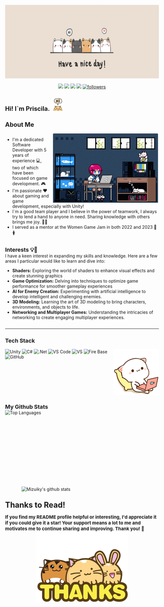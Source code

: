 
<p align="center">
<img src='Resources\cat banner.png ' width="1000" height="240" alt="banner" alt="Cat banner"> </img>
</p>

<p align="center">
    <a href="https://www.linkedin.com/in/prisciladarochaalves/"><img src="https://img.shields.io/badge/linkedin-%230077B5.svg?style=flat&logo=Linkedin&logoColor=white"/></a>
    <a href="priscila.mizuiky@gmail.com"><img src="https://img.shields.io/badge/priscila.mizuiky@gmail-D14836?style=flat&logo=Gmail&logoColor=white"/></a>
    <a href="https://mizuiky.itch.io"><img src="https://img.shields.io/badge/Itch-%23FF0B34.svg?style=flat&logo=Itch.io&logoColor=white"/></a>
    <a href="https://globalgamejam.org/users/mizuiky?check_logged_in=1"><img src="https://img.shields.io/badge/Global Game Jam-%23FF0B34.svg?style=flat&logo=GGJ&logoColor=white&color=8247E5"/></a>
    <a href="https://github.com/Mizuiky?tab=followers">
    <img src="https://img.shields.io/github/followers/Mizuiky.svg?style=social&label=Follow&maxAge=2592000" alt="followers"/></a>
</p>

<div style="display: flex; flex-wrap: wrap">
    <p>
        <span style="font-size: 20px;">
            <strong>Hi! I`m Priscila.</strong> 
        </span>
        <img alt="Mizuiky's github stats" src="Resources\kawaii-cute.gif" style="width: 35px; height: 30; float: center;"/>
    </p>
   
</div>
<p>
    <span style="font-size: 20px;">
        <strong>About Me</strong> 
    </span>
</p>
<div style="display: flex; flex-wrap: wrap">  
    <div>
        <img alt="Girl Coding" src="Resources/girl-pixel.gif" style="width: 350px; height: auto; float: right; margin-left: 10px;">
        <p>
            <ul>
                <li>I'm a dedicated Software Developer with 5 years of experience 💻, two of which have been focused on game development. 🎮</li>
                <li>I'm passionate ❤️ about gaming and game development, especially with Unity!</li>
                <li>I`m a good team player and I believe in the power of teamwork, I always try to lend a hand to anyone in need. Sharing knowledge with others brings me joy. 🤗🌟</li>
                <li>I served as a mentor at the Women Game Jam in both 2022 and 2023 💼🚺</li>       
            </ul>
            <p>
                </br>
                <span style="font-size: 18px;">
                    <strong>Interests 💡📖</strong> 
                </span>
                </br>
                I have a keen interest in expanding my skills and knowledge. Here are a few areas I particular would like to learn and dive into:
                </br>
                <ul>
                    <li><strong>Shaders:</strong> Exploring the world of shaders to enhance visual effects and create stunning graphics</li>
                    <li><strong>Game Optimization:</strong> Delving into techniques to optimize game performance for smoother gameplay experiences</li>
                    <li><strong>AI for Enemy Creation:</strong> Experimenting with artificial intelligence to develop intelligent and challenging enemies.</li>
                    <li><strong>3D Modeling:</strong> Learning the art of 3D modeling to bring characters, environments, and objects to life.</li> 
                    <li><strong>Networking and Multiplayer Games:</strong> Understanding the intricacies of networking to create engaging multiplayer experiences.</li>      
                </ul>
            </P>
        </p>  
    </div>     
</div>

------
<div style="display: flex; flex-wrap: wrap">
    <p>
        <span style="font-size: 18px; text-align: left">
            <strong>Tech Stack</strong>
          </br>     
        </span>
        </br>
        <img alt="Cat Coding" src="Resources\mochi-peach.gif" style="width: 150px; height: 150px; float: right;"/>
        <img alt="Unity" src="https://img.shields.io/badge/unity-%23000000.svg?style=for-the-badge&logo=unity&logoColor=white"/>
        <img alt="C#" src="https://img.shields.io/badge/c%23-%23239120.svg?style=for-the-badge&logo=csharp&logoColor=white"/>
        <img alt=".Net" src="https://img.shields.io/badge/.NET-5C2D91?style=for-the-badge&logo=.net&logoColor=white"/>
        <img alt="VS Code" src="https://img.shields.io/badge/Visual%20Studio%20Code-0078d7.svg?style=for-the-badge&logo=visual-studio-code&logoColor=white"/>
        <img alt="VS" src="https://img.shields.io/badge/Visual%20Studio-5C2D91.svg?style=for-the-badge&logo=visual-studio&logoColor=white"/>
        <img alt="Fire Base" src="https://img.shields.io/badge/firebase-%23039BE5.svg?style=for-the-badge&logo=firebase"/>
        <img alt="GitHub" src="https://img.shields.io/badge/github-%23121011.svg?style=for-the-badge&logo=github&logoColor=white"/>
    </p>
<div>  

<div style="display: flex; flex-wrap: wrap">
    <p>
        <span style="font-size: 18px;">
            <strong>My Github Stats</strong>
        </span> 
        </br>
        <img alt="Top Languages" src="https://github-readme-stats.vercel.app/api/top-langs/?username=Mizuiky&show_icons=true&theme=radical" style="width: 250px; height: 250px; float: left;">
        <img alt="Mizuiky's github stats" src="https://github-readme-stats.vercel.app/api?username=Mizuiky&show_icons=true&theme=radical" style="width: 450px; height: 250; float: right;"/>
    </p>
</div>

<p>
    <span style="font-size: 25px;">
        <strong>Thanks to Read!</strong>
    </span> 
    </br>
</p>
<p style="font-size: 15px;">
    <span>
        <strong>If you find my README profile helpful or interesting, I'd appreciate it if you could give it a star! Your support means a lot to me and motivates me to continue sharing and improving. Thank you! 🌟</strong>
    </span>
    <img alt="Thanks Cats" src="Resources\kawaii-cute (1).gif" style="width: 300px; height: 250; display: block; margin-left: auto; margin-right: auto;"/>
</p>




















